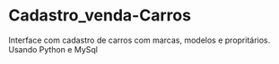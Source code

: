 # Cadastro_venda-Carros
Interface com cadastro de carros com marcas, modelos e propritários. Usando Python e MySql
